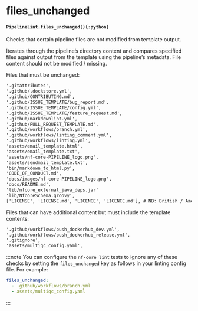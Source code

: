 # files_unchanged

#### `PipelineLint.files_unchanged(){:python}`

Checks that certain pipeline files are not modified from template output.

Iterates through the pipeline’s directory content and compares specified files
against output from the template using the pipeline’s metadata. File content
should not be modified / missing.

Files that must be unchanged:

```default
'.gitattributes',
'.github/.dockstore.yml',
'.github/CONTRIBUTING.md',
'.github/ISSUE_TEMPLATE/bug_report.md',
'.github/ISSUE_TEMPLATE/config.yml',
'.github/ISSUE_TEMPLATE/feature_request.md',
'.github/markdownlint.yml',
'.github/PULL_REQUEST_TEMPLATE.md',
'.github/workflows/branch.yml',
'.github/workflows/linting_comment.yml',
'.github/workflows/linting.yml',
'assets/email_template.html',
'assets/email_template.txt',
'assets/nf-core-PIPELINE_logo.png',
'assets/sendmail_template.txt',
'bin/markdown_to_html.py',
'CODE_OF_CONDUCT.md',
'docs/images/nf-core-PIPELINE_logo.png',
'docs/README.md',
'lib/nfcore_external_java_deps.jar'
'lib/NfcoreSchema.groovy',
['LICENSE', 'LICENSE.md', 'LICENCE', 'LICENCE.md'], # NB: British / American spelling
```

Files that can have additional content but must include the template contents:

```default
'.github/workflows/push_dockerhub_dev.yml',
'.github/workflows/push_dockerhub_release.yml',
'.gitignore',
'assets/multiqc_config.yaml',
```

:::note
You can configure the `nf-core lint` tests to ignore any of these checks by setting
the `files_unchanged` key as follows in your linting config file. For example:

```yaml
files_unchanged:
  - .github/workflows/branch.yml
  - assets/multiqc_config.yaml
```

:::
